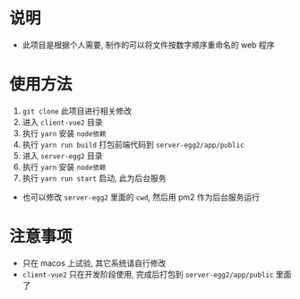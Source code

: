 # 说明

* 此项目是根据个人需要, 制作的可以将文件按数字顺序重命名的 web 程序


# 使用方法

1. `git clone` 此项目进行相关修改
1. 进入 `client-vue2` 目录
1. 执行 `yarn` 安装 `node依赖`
1. 执行 `yarn run build` 打包前端代码到 `server-egg2/app/public`
1. 进入 `server-egg2` 目录
1. 执行 `yarn` 安装 `node依赖`
1. 执行 `yarn run start` 启动, 此为后台服务


* 也可以修改 `server-egg2` 里面的 `cwd`, 然后用 pm2 作为后台服务运行


# 注意事项

* 只在 macos 上试验, 其它系统请自行修改
* `client-vue2` 只在开发阶段使用, 完成后打包到 `server-egg2/app/public` 里面了
